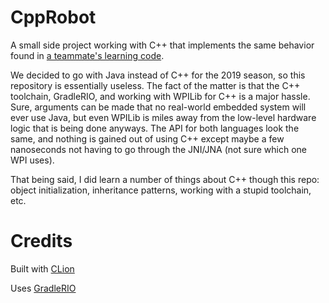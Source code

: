 # CppRobot

A small side project working with C++ that implements the same behavior found in [a teammate's learning code](https://github.com/chappelleandy/AndrewRobot).

We decided to go with Java instead of C++ for the 2019 season, so this repository is essentially useless. The fact of the matter is that the C++ toolchain, GradleRIO, and working with WPILib for C++ is a major hassle. Sure, arguments can be made that no real-world embedded system will ever use Java, but even WPILib is miles away from the low-level hardware logic that is being done anyways. The API for both languages look the same, and nothing is gained out of using C++ except maybe a few nanoseconds not having to go through the JNI/JNA (not sure which one WPI uses).

That being said, I did learn a number of things about C++ though this repo: object initialization, inheritance patterns, working with a stupid toolchain, etc.

# Credits

Built with [CLion](https://www.jetbrains.com/clion/)

Uses [GradleRIO](https://github.com/Open-RIO/GradleRIO)
